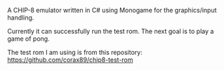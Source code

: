 A CHIP-8 emulator written in C# using Monogame for the graphics/input handling.

Currently it can successfully run the test rom. The next goal is to play a game of pong.

The test rom I am using is from this repository: https://github.com/corax89/chip8-test-rom

